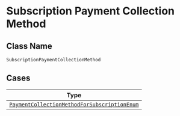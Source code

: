 
# Subscription Payment Collection Method

## Class Name

`SubscriptionPaymentCollectionMethod`

## Cases

| Type |
|  --- |
| [`PaymentCollectionMethodForSubscriptionEnum`](../../../doc/models/payment-collection-method-for-subscription-enum.md) |

